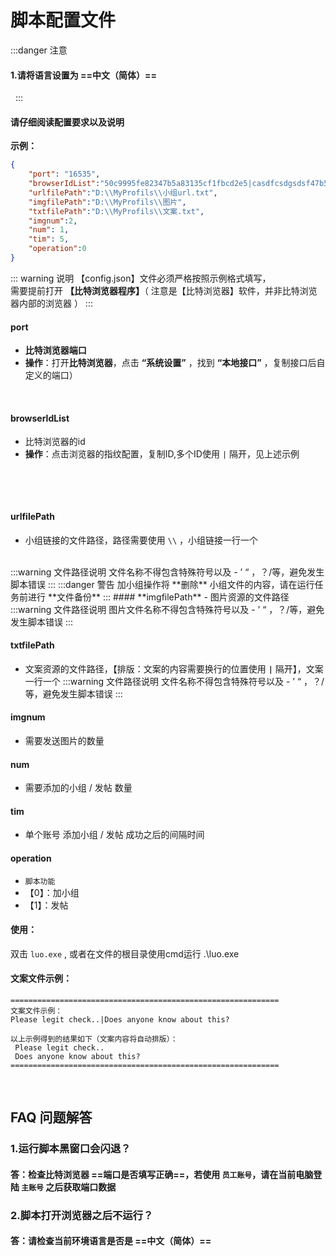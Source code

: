 #  脚本配置文件

:::danger 注意
#### 1.请将语言设置为 ==**中文（简体）**==
![]()
<img class="personalPic" :src="('/vuePress/assets/img/language.png')">
:::

#### **请仔细阅读配置要求以及说明**
**示例：**
```json
{
	"port": "16535",
	"browserIdList":"50c9995fe82347b5a83135cf1fbcd2e5|casdfcsdgsdsf47b5a83135cf1fbcd2e5|sdsadsacsfasdsad5as4asc5sac1s5a",
	"urlfilePath":"D:\\MyProfils\\小组url.txt",
	"imgfilePath":"D:\\MyProfils\\图片",
	"txtfilePath":"D:\\MyProfils\\文案.txt",
	"imgnum":2,
	"num": 1,
	"tim": 5,
	"operation":0
}
```
::: warning 说明
【config.json】文件必须严格按照示例格式填写，<br>
需要提前打开 **【比特浏览器程序】**（ 注意是【比特浏览器】软件，并非比特浏览器内部的浏览器 ）
:::

#### **port** 
- **比特浏览器端口**
- **操作**：打开**比特浏览器**，点击 **“系统设置”** ，找到 **“本地接口”** ，复制接口后自定义的端口）

![]()
<img class="personalPic" :src="('/vuePress/assets/img/btport.png')">

#### **browserIdList** 
- 比特浏览器的id
- **操作**：点击浏览器的指纹配置，复制ID,多个ID使用 `|` 隔开，见上述示例

![]()
<img class="personalPic" :src="('/vuePress/assets/img/zhiwen.png')">

![]()
<img class="personalPic" :src="('/vuePress/assets/img/fopy.png')">

#### **urlfilePath**
- 小组链接的文件路径，路径需要使用 `\\` ，小组链接一行一个
<br>
:::warning 文件路径说明
文件名称不得包含特殊符号以及 - ’ “ ，？/等，避免发生脚本错误
:::
:::danger 警告
加小组操作将 **删除** 小组文件的内容，请在运行任务前进行 **文件备份**
:::
#### **imgfilePath**
- 图片资源的文件路径 
:::warning 文件路径说明
图片文件名称不得包含特殊符号以及 - ’ “ ，？/等，避免发生脚本错误
:::

#### **txtfilePath**
- 文案资源的文件路径，【排版：文案的内容需要换行的位置使用  **`|`**  隔开】，文案一行一个
:::warning 文件路径说明
文件名称不得包含特殊符号以及 - ’ “ ，？/等，避免发生脚本错误
:::

#### **imgnum**
- 需要发送图片的数量
#### **num**
- 需要添加的小组 / 发帖 数量
#### **tim**
- 单个账号 添加小组 / 发帖 成功之后的间隔时间
#### **operation**
- `脚本功能 `
- 【0】：加小组  
- 【1】：发帖

#### **使用：**
双击 `luo.exe` , 或者在文件的根目录使用cmd运行 .\luo.exe


#### **文案文件示例：**
```text
============================================================
文案文件示例：
Please legit check..|Does anyone know about this?

以上示例得到的结果如下（文案内容将自动排版）：
 Please legit check..
 Does anyone know about this?
============================================================
```

![]()
<img class="personalPic" :src="('/vuePress/assets/img/fbdiscuss.png')">

## FAQ 问题解答
### 1.运行脚本黑窗口会闪退？
#### 答：检查比特浏览器 ==**端口是否填写正确**==，若使用 **`员工账号`**，请在当前电脑登陆 **`主账号`** 之后获取端口数据 
### 2.脚本打开浏览器之后不运行？
#### 答：请检查当前环境语言是否是 ==**中文（简体）**==